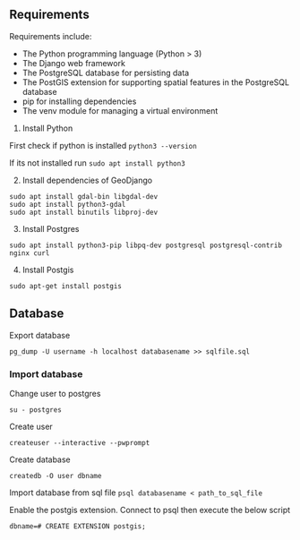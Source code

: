 ## Requirements

Requirements include:
* The Python programming language (Python > 3) 
* The Django web framework
* The PostgreSQL database for persisting data
* The PostGIS extension for supporting spatial features in the PostgreSQL database
* pip for installing dependencies
* The venv module for managing a virtual environment

1. Install Python

First check if python is installed
`python3 --version`

If its not installed run
`sudo apt install python3`

2. Install dependencies of GeoDjango

```
sudo apt install gdal-bin libgdal-dev
sudo apt install python3-gdal
sudo apt install binutils libproj-dev
```

3. Install Postgres

```
sudo apt install python3-pip libpq-dev postgresql postgresql-contrib nginx curl
```

4. Install Postgis

```shell
sudo apt-get install postgis
```



## Database

Export database

`pg_dump -U username -h localhost databasename >> sqlfile.sql
`

### Import database

Change user to postgres

`
su - postgres
`

Create user

`createuser --interactive --pwprompt`

Create database

`createdb -O user dbname`

Import database from sql file
`
psql databasename < path_to_sql_file
`

Enable the postgis extension. Connect to psql then execute the below script

```shell
dbname=# CREATE EXTENSION postgis;
```